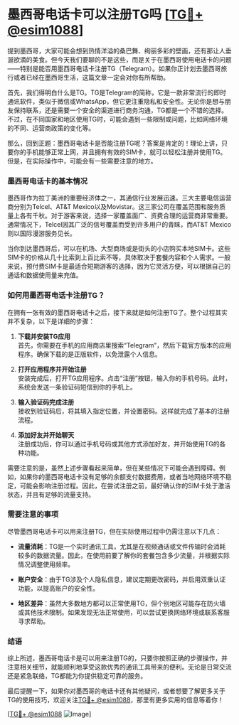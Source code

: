 # 墨西哥电话卡可以注册TG吗 [[TG💪+ @esim1088](https://t.me/s/esim1088)]

提到墨西哥，大家可能会想到热情洋溢的桑巴舞、绚丽多彩的壁画，还有那让人垂涎欲滴的美食。但今天我们要聊的不是这些，而是关于在墨西哥使用电话卡的问题——特别是能否用墨西哥电话卡注册TG（Telegram）。如果你正计划去墨西哥旅行或者已经在墨西哥生活，这篇文章一定会对你有所帮助。

首先，我们得明白什么是TG。TG是Telegram的简称，它是一款非常流行的即时通讯软件，类似于微信或WhatsApp，但它更注重隐私和安全性。无论你是想与朋友保持联系，还是需要一个安全的渠道进行商务沟通，TG都是一个不错的选择。不过，在不同国家和地区使用TG时，可能会遇到一些限制或问题，比如网络环境的不同、运营商政策的变化等。

那么，回到正题：墨西哥电话卡是否能注册TG呢？答案是肯定的！理论上讲，只要你的手机能够正常上网，并且拥有有效的SIM卡，就可以轻松注册并使用TG。但是，在实际操作中，可能会有一些需要注意的地方。

### 墨西哥电话卡的基本情况

墨西哥作为拉丁美洲的重要经济体之一，其通信行业发展迅速。三大主要电信运营商分别为Telcel、AT&T Mexico以及Movistar。这三家公司在覆盖范围和服务质量上各有千秋。对于游客来说，选择一家覆盖面广、资费合理的运营商非常重要。通常情况下，Telcel因其广泛的信号覆盖而受到许多用户的青睐，而AT&T Mexico则以国际漫游服务见长。

当你到达墨西哥后，可以在机场、大型商场或是街头的小店购买本地SIM卡。这些SIM卡的价格从几十比索到上百比索不等，具体取决于套餐内容和个人需求。一般来说，预付费SIM卡是最适合短期游客的选择，因为它灵活方便，可以根据自己的通话和数据使用量来充值。

### 如何用墨西哥电话卡注册TG？

在拥有一张有效的墨西哥电话卡之后，接下来就是如何注册TG了。整个过程其实并不复杂，以下是详细的步骤：

1. **下载并安装TG应用**  
   首先，你需要在手机的应用商店里搜索“Telegram”，然后下载官方版本的应用程序。确保下载的是正版软件，以免泄露个人信息。

2. **打开应用程序并开始注册**  
   安装完成后，打开TG应用程序。点击“注册”按钮，输入你的手机号码。此时，系统会发送一条验证码短信到你的手机上。

3. **输入验证码完成注册**  
   接收到验证码后，将其填入指定位置，并设置密码。这样就完成了基本的注册流程。

4. **添加好友并开始聊天**  
   注册成功后，你可以通过手机号码或其他方式添加好友，并开始使用TG的各种功能。

需要注意的是，虽然上述步骤看起来简单，但在某些情况下可能会遇到障碍。例如，如果你的墨西哥电话卡没有足够的余额支付数据费用，或者当地网络环境不稳定，可能会影响注册过程。因此，在尝试注册之前，最好确认你的SIM卡处于激活状态，并且有足够的流量支持。

### 需要注意的事项

尽管墨西哥电话卡可以用来注册TG，但在实际使用过程中仍需注意以下几点：

- **流量消耗**：TG是一个实时通讯工具，尤其是在视频通话或文件传输时会消耗较多的数据流量。因此，在使用前要了解你的套餐包含多少流量，并根据实际情况调整使用频率。
  
- **账户安全**：由于TG涉及个人隐私信息，建议定期更改密码，并启用双重认证功能，以提高账户的安全性。

- **地区差异**：虽然大多数地方都可以正常使用TG，但个别地区可能存在防火墙或其他技术限制。如果发现无法正常使用，可以尝试更换网络环境或联系客服寻求帮助。

### 结语

综上所述，墨西哥电话卡是可以用来注册TG的，只要你按照正确的步骤操作，并注意相关细节，就能顺利地享受这款优秀的通讯工具带来的便利。无论是日常交流还是紧急联络，TG都能为你提供稳定可靠的服务。

最后提醒一下，如果你对墨西哥的电话卡还有其他疑问，或者想要了解更多关于TG的使用技巧，欢迎关注[TG💪+ @esim1088](https://t.me/s/esim1088)，那里有更多实用的信息等着你！

[[TG💪+ @esim1088](https://t.me/s/esim1088) ![Image](https://i.postimg.cc/4NQfJmqS/Snipaste-2025-05-13-00-14-12.png)]